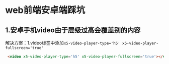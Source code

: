 # web前端安卓端踩坑
## 1.安卓手机video由于层级过高会覆盖别的内容
解决方案：1.video标签中添加```x5-video-player-type='h5' x5-video-player-fullscreen='true'```  
```html
 <video x5-video-player-type='h5' x5-video-player-fullscreen='true'></video>
 ```


